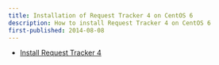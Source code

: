 ```yaml
---
title: Installation of Request Tracker 4 on CentOS 6
description: How to install Request Tracker 4 on CentOS 6
first-published: 2014-08-08
---
```


*   [Install Request Tracker 4](http://binarynature.blogspot.com/2013/05/install-request-tracker-4.html)
